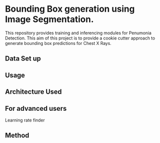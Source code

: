 # Bounding Box generation using Image Segmentation.

This repository provides training and inferencing modules for Penumonia Detection. This aim of this project is to provide a cookie cutter approach to generate bounding box predictions for Chest X Rays.

## Data Set up


## Usage

## Architecture Used


## For advanced users

Learning rate finder

## Method

